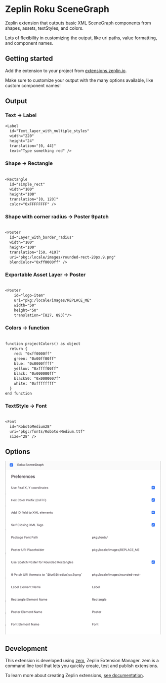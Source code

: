 # Zeplin Roku SceneGraph

Zeplin extension that outputs basic XML SceneGraph components from shapes, assets, textStyles, and colors.

Lots of flexibility in customizing the output, like uri paths, value formatting, and component names.

## Getting started

Add the extension to your project from [extensions.zeplin.io](https://extensions.zeplin.io).

Make sure to customize your output with the many options available, like custom component names!

## Output

### Text -> Label

```
<Label
  id="Text_layer_with_multiple_styles"
  width="220"
  height="24"
  translation="[0, 44]"
  text="Type something red" />
```

### Shape -> Rectangle

```

<Rectangle
  id="simple_rect"
  width="100"
  height="100"
  translation="[0, 120]"
  color="0xFFFFFFFF" />

```

### Shape with corner radius -> Poster 9patch

```

<Poster
  id="Layer_with_border_radius"
  width="100"
  height="100"
  translation="[50, 410]"
  uri="pkg:/locale/images/rounded-rect-20px.9.png"
  blendColor="0xff0000ff" />

```

### Exportable Asset Layer -> Poster

```

<Poster
    id="logo-item"
    uri="pkg:/locale/images/REPLACE_ME"
    width="50"
    height="50"
    translation="[827, 893]"/>

```

### Colors -> function

```

function projectColors() as object
  return {
    red: "0xff0000ff"
    green: "0x00ff00ff"
    blue: "0x0000ffff"
    yellow: "0xffff00ff"
    black: "0x000000ff"
    black50: "0x0000007f"
    white: "0xffffffff"
  }
end function

```

### TextStyle -> Font

```

<Font
  id="RobotoMedium28"
  uri="pkg:/fonts/Roboto-Medium.ttf"
  size="28" />

```

## Options

![](assets/options.png)

## Development

This extension is developed using [zem](https://github.com/zeplin/zem), Zeplin Extension Manager. zem is a command line tool that lets you quickly create, test and publish extensions.

To learn more about creating Zeplin extensions, [see documentation](https://github.com/zeplin/zeplin-extension-documentation).

```

```
